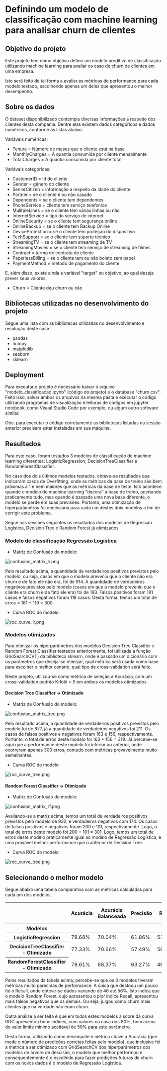 # Definindo um modelo de classificação com machine learning para analisar churn de clientes

## Objetivo do projeto

Este projeto tem como objetivo definir um modelo preditivo de classificação utilizando machine learning para avaliar os caso de churn de clientes em uma empresa.

Isto será feito de tal forma a avaliar as métricas de performance para cada modelo testado, escolhendo apenas um deles que apresentou o melhor desempenho.

## Sobre os dados

O dataset disponibilizado contempla diversas informações a respeito dos clientes desta compania. Dentre elas existem dados categóricos e dados numéricos, conforme as listas abaixo.

Variáveis numéricas:
- Tenure = Número de meses que o cliente está na base
- MonthlyCharges = A quantia consumida por cliente mensalmente
- TotalCharges = A quantia consumida por cliente total

Variáveis categóricas:
- CustomerID = Id do cliente
- Gender = gênero do cliente
- SeniorCitizen = informação a respeito da idade do cliente
- Partner = se o cliente é ou não casado
- Dependents = se o cliente tem dependentes
- PhoneService = cliente tem serviço telefonico
- MulitpleLines = se o cliente tem várias linhas ou não
- InternetService = tipo do serviço de internet
- OnlineSecurity = se o cliente tem segurança online
- OnlineBackup = se o cliente tem Backup Online
- DeviceProtection = se o cliente tem proteção do dispositivo
- TechSupport = se o cliente tem suporte técnico
- StreamingTV = se o cliente tem streaming de TV
- StreamingMovies = se o cliente tem serviço de streaming de filmes
- Contract = termo de contrato do cliente
- PaperlessBilling = se o cliente tem ou não boleto sem papel
- PaymentMethod = método de pagamento do cliente

E, além disso, existe ainda a variável "target" ou objetivo, ao qual deseja prever seus valores,

- Churn = Cliente deu churn ou não

## Bibliotecas utilizadas no desenvolvimento do projeto

Segue uma lista com as bibliotecas utilizadas no desenvolvimento e resolução deste case.
- pandas
- numpy
- matplotlib
- seaborn
- sklearn

## Deployment

Para executar o projeto é necessário baixar o arquivo "modelo_classificacao.ipynb" (código do projeto) e o database "churn.csv". Feito isso, salvar ambos os arquivos na mesma pasta e executar o código utilizando programas de visualização e leituras de códigos em jupyter notebook, como Visual Studio Code por exemplo, ou algum outro software similar.

Obs: para executar o código corretamente as bibliotecas listadas na sessão anterior precisam estar instaladas em sua máquina.

## Resultados

Para este caso, foram testados 3 modelos de classificação de machine learning diferentes: LogisticRegression, DecisionTreeClassifier e RandomForestClassifier.

No caso dos dois últimos modelos testados, obteve-se resultados que indicaram casos de Overfitting, onde as métricas da base de treino são bem próximas a 1 e bem maiores que as métricas da base de teste. Isto acontece quando o modelo de machine learning "decora" a base de treino, acertando praticamente tudo, mas quando é passada uma nova base diferente, o modelo se perde em suas previsões. Portanto, uma otimização de hiperparâmetros foi necessária para cada um destes dois modelos a fim de corrigir este problema.

Segue nas sessões seguintes os resultados dos modelos de Regressão Logística, Decision Tree e Random Forest já otimizados

### Modelo de classificação Regressão Logística

- Matriz de Confusão do modelo:

![confusion_matrix_lr.png](graph_results/confusion_matrix_lr.png)

Pelo resultado acima, a quantidade de verdadeiros positivos previstos pelo modelo, ou seja, casos em que o modelo preveniu que o cliente não era churn e de fato ele não era, foi de 914. A quantidade de verdadeiros negativos previstos pelo modelo (casos em que o modelo preveniu que o cliente era churn e de fato ele era) foi de 193. Falsos positivos foram 181 casos e falsos negativos foram 119 casos. Desta forma, temos um total de erros = 181 + 119 = 300.

- Curva ROC do modelo:

![roc_curve_lr.png](graph_results/roc_curve_lr.png)

### Modelos otimizados

Para otimizar os hiperparâmetros dos modelos Decision Tree Classifier e Random Forest Classifier testados anteriormente, foi utilizada a função GridSearchCV( ) da biblioteca sklearn, onde é passado um dicionário com os parâmetros que deseja-se otimizar, qual métrica será usada como base para escolher o melhor cenário, qual tipo de cross-validation será feito.

Neste projeto, utilizou-se como métrica de seleção a Acurácia, com um cross-validation padrão K-fold = 5 em ambos os modelos otimizados.

#### Decision Tree Classifier -> Otimizado

- Matriz de Confusão do modelo:

![confusion_matrix_tree.png](graph_results/confusion_matrix_tree.png)

Pelo resultado acima, a quantidade de verdadeiros positivos previstos pelo modelo foi de 877, já a quantidade de verdadeiros negativos foi 211. Os casos de falsos positivos e negativos foram 163 e 156, respectivamente. Portanto, o total de erros deste modelo foi 163 + 156 = 319. Já percebe-se aqui que a performance deste modelo foi inferior ao anterior, onde ocorreram apenas 300 erros, contudo com métricas provavelmente muito semelhantes.

- Curva ROC do modelo:

![roc_curve_tree.png](graph_results/roc_curve_tree.png)

#### Random Forest Classifier -> Otimizado

- Matriz de Confusão do modelo:

![confusion_matrix_rf.png](graph_results/confusion_matrix_rf.png)

Avaliando-se a matriz acima, temos um total de verdadeiros positivos previstos pelo modelo de 932, e verdadeiros negativos com 174. Os casos de falsos positivos e negativos foram 200 e 101, respectivamente. Logo, o total de erros deste modelo foi 200 + 101 = 301. Logo, temos um total de erros deste modelo praticamente igual ao modelo de Regressão Logística, e uma provável melhor performance que o anterior de Decision Tree.

- Curva ROC do modelo:

![roc_curve_tree.png](graph_results/roc_curve_tree.png)

## Selecionando o melhor modelo

Segue abaixo uma tabela comparativa com as métricas calculadas para cada um dos modelos.

<table id="T_e10d6">
  <thead>
    <tr>
      <th class="blank level0" >&nbsp;</th>
      <th id="T_e10d6_level0_col0" class="col_heading level0 col0" >Acurácia</th>
      <th id="T_e10d6_level0_col1" class="col_heading level0 col1" >Acurácia Balanceada</th>
      <th id="T_e10d6_level0_col2" class="col_heading level0 col2" >Precisão</th>
      <th id="T_e10d6_level0_col3" class="col_heading level0 col3" >Recall</th>
      <th id="T_e10d6_level0_col4" class="col_heading level0 col4" >F1 Score</th>
      <th id="T_e10d6_level0_col5" class="col_heading level0 col5" >ROC AUC Score</th>
    </tr>
    <tr>
      <th class="index_name level0" >Modelos</th>
      <th class="blank col0" >&nbsp;</th>
      <th class="blank col1" >&nbsp;</th>
      <th class="blank col2" >&nbsp;</th>
      <th class="blank col3" >&nbsp;</th>
      <th class="blank col4" >&nbsp;</th>
      <th class="blank col5" >&nbsp;</th>
    </tr>
  </thead>
  <tbody>
    <tr>
      <th id="T_e10d6_level0_row0" class="row_heading level0 row0" >LogisticRegression</th>
      <td id="T_e10d6_row0_col0" class="data row0 col0" >78.68%</td>
      <td id="T_e10d6_row0_col1" class="data row0 col1" >70.04%</td>
      <td id="T_e10d6_row0_col2" class="data row0 col2" >61.86%</td>
      <td id="T_e10d6_row0_col3" class="data row0 col3" >51.60%</td>
      <td id="T_e10d6_row0_col4" class="data row0 col4" >56.27%</td>
      <td id="T_e10d6_row0_col5" class="data row0 col5" >83.19%</td>
    </tr>
    <tr>
      <th id="T_e10d6_level0_row1" class="row_heading level0 row1" >DecisionTreeClassifier - Otimizado</th>
      <td id="T_e10d6_row1_col0" class="data row1 col0" >77.33%</td>
      <td id="T_e10d6_row1_col1" class="data row1 col1" >70.66%</td>
      <td id="T_e10d6_row1_col2" class="data row1 col2" >57.49%</td>
      <td id="T_e10d6_row1_col3" class="data row1 col3" >56.42%</td>
      <td id="T_e10d6_row1_col4" class="data row1 col4" >56.95%</td>
      <td id="T_e10d6_row1_col5" class="data row1 col5" >81.41%</td>
    </tr>
    <tr>
      <th id="T_e10d6_level0_row2" class="row_heading level0 row2" >RandomForestClassifier - Otimizado</th>
      <td id="T_e10d6_row2_col0" class="data row2 col0" >78.61%</td>
      <td id="T_e10d6_row2_col1" class="data row2 col1" >68.37%</td>
      <td id="T_e10d6_row2_col2" class="data row2 col2" >63.27%</td>
      <td id="T_e10d6_row2_col3" class="data row2 col3" >46.52%</td>
      <td id="T_e10d6_row2_col4" class="data row2 col4" >53.62%</td>
      <td id="T_e10d6_row2_col5" class="data row2 col5" >83.15%</td>
    </tr>
  </tbody>
</table>


Pelos resultados da tabela acima, percebe-se que os 3 modelos tiveram métricas muito parecidas de performance. A única que destoou um pouco foi o Recall, onde obteve-se dados variando de 46 até 56%. Isto indica que o modelo Random Forest, cujo apresentou o pior índice Recall, apresentou mais falsos negativos que os demais. Ou seja, julgou como churn mais clientes que na verdade não eram churn.

Outra análise a ser feita é que em todos estes modelos a score da curva ROC apresentou bons índices, com valores na casa dos 80%, bem acima do valor limite mínimo aceitável de 50% para este parâmetro.

Desta forma, utilizando como desempate e métrica chave a Acurácia (que mede o número de predições corretas feitas pelo modelo), que inclusive foi a métrica a ser otimizado com GridSearchCV dos hiperparâmetros dos modelos de árvore de descisão, o modelo que melhor performou e consequentemente é o escolhido para fazer predições futuras de churn com os novos dados é o modelo de Regressão Logística.